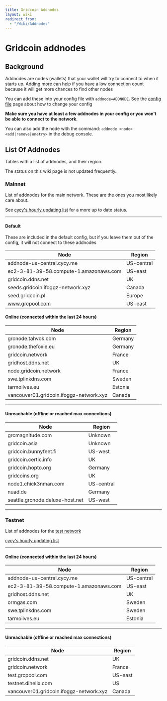 ```yaml
---
title: Gridcoin Addnodes
layout: wiki
redirect_from:
  - "/Wiki/Addnodes"
---
```



# Gridcoin addnodes
## Background
Addnodes are nodes (wallets) that your wallet will try to connect to when it
starts up. Adding more can help if you have a low connection count because it
will get more chances to find other nodes

You can add these into your config file with `addnode=ADDNODE`. 
See the [config file](config-file "wikilink") page about how to change your config

**Make sure you have at least a few addnodes in your config or you won't be able to connect to the network.**

You can also add the node with the command: `addnode <node> <add|remove|onetry>` 
in the debug console.


## List Of Addnodes

Tables with a list of addnodes, and their region. 

The status on this wiki page is not updated frequently.


### Mainnet

List of addnodes for the main network. These are the ones you most likely care about.

See [cycy's hourly updating list](https://addnode.cycy.me) for a more up to date status.

------------

#### Default
These are included in the default config, but if you leave them out of the config, it will not connect to these addnodes 

| Node | Region |
|-|-|
| addnode-us-central.cycy.me | US-central |
| ec2-3-81-39-58.compute-1.amazonaws.com | US-east |
| gridcoin.ddns.net | UK |
| seeds.gridcoin.ifoggz-network.xyz | Canada |
| seed.gridcoin.pl | Europe |
| www.grcpool.com | US-east |


#### Online (connected within the last 24 hours)

| Node | Region |
|----|-----|
| grcnode.tahvok.com                      | Germany |
| grcnode.thefoxie.eu                     | Germany |
| gridcoin.network                        | France |
| gridhost.ddns.net                       | UK |
| node.gridcoin.network                   | France |
| swe.tplinkdns.com                       | Sweden |
| tarmoilves.eu                           | Estonia |
| vancouver01.gridcoin.ifoggz-network.xyz | Canada |

------------

#### Unreachable (offline or reached max connections)

| Node | Region |    
| ---- | ------ |
| grcmagnitude.com                        | Unknown |
| gridcoin.asia                           | Unknown |
| gridcoin.bunnyfeet.fi                   | US-west |
| gridcoin.certic.info                    | UK |
| gridcoin.hopto.org                      | Germany |
| gridcoins.org                           | UK |
| node1.chick3nman.com                    | US-central |
| nuad.de                                 | Germany |
| seattle.grcnode.deluxe-host.net         | US-west |

------------

### Testnet

List of addnodes for the [test network](testnet "wikilink")

[cycy's hourly updating list](https://addnode.cycy.me/testnet)

------------

#### Online (connected within the last 24 hours)

| Node | Region |
| ---- | ------ |
| addnode-us-central.cycy.me | US-central |
| ec2-3-81-39-58.compute-1.amazonaws.com  | US-east |
| gridhost.ddns.net                       | UK |
| ormgas.com                              | Sweden |
| swe.tplinkdns.com                       | Sweden |
| tarmoilves.eu                           | Estonia |

------------

#### Unreachable (offline or reached max connections)

| Node | Region |
| ---- | ------ |
| gridcoin.ddns.net                       | UK |
| gridcoin.network                        | France |
| test.grcpool.com                        | US-east |
| testnet.dihelix.com                     | US |
| vancouver01.gridcoin.ifoggz-network.xyz | Canada |
